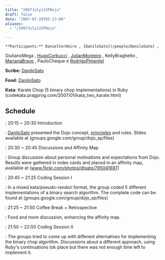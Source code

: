 ```yaml
---
title: "2007July12SPDojo"
draft: false
date: "2007-07-19T05:23:00"
aliases:
  - "/2007July12SPDojo"

---
```

    **Participants:** DanielCordeiro , [DaniloSato](/people/DaniloSato) ,
GiulianoMega , [HugoCorbucci](/people/HugoCorbucci) ,
[JulianMonteiro](/people/JulianMonteiro) , KellyBraghetto ,
[MarianaBravo](/MarianaBravo) , PauloCheque e
[RodrigoPimentel](/people/RodrigoPimentel)

**Scribe:** [DaniloSato](/people/DaniloSato)

**Food:** [DaniloSato](/people/DaniloSato)

**Kata:** Karate Chop (5 binary chop implementations) in Ruby
(codekata.pragprog.com/2007/01/kata\_two\_karate.html)

Schedule
--------

 
:   20:15 \~ 20:30 Introduction

 
:   [DaniloSato](/people/DaniloSato) presented the Dojo concept,
    [principles](/CodingDojoPrinciples) and rules. Slides available
    at (groups.google.com/group/dojo\_sp/files)

 
:   20:30 \~ 20:45 Discussions and Affinity Map

 
:   Group discussion about personal motivations and expectations
    from Dojo. Results were gathered in index cards and placed in an
    affinity map, available at (www.flickr.com/photos/dtsato/795041697)

 
:   20:45 \~ 21:25 Coding Session I

 
:   In a mixed kata/pseudo-randori format, the group coded 5 different
    implementations of a binary search algorithm. The complete code can
    be found at (groups.google.com/group/dojo\_sp/files)

 
:   21:25 \~ 21:50 Coffee Break + Retrospective

 
:   Food and more discussion, enhancing the affinity map.

 
:   21:50 \~ 22:00 Coding Session II

 
:   The groups tried to come up with different alternatives for
    implementing the binary chop algorithm. Discussions about a
    different approach, using Ruby's continuations tok place but there
    was not enough time left to implement it.


